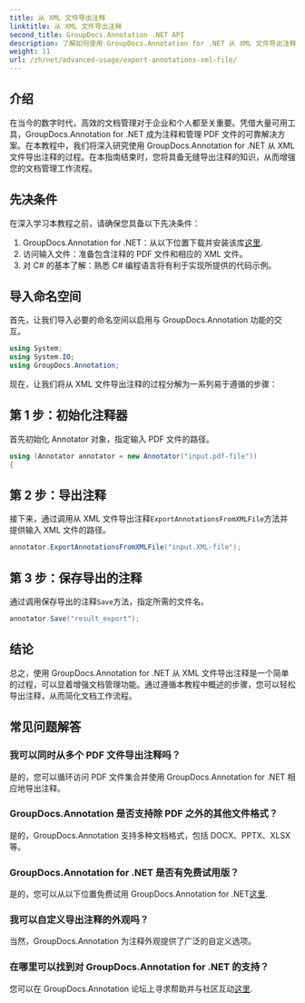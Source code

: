 ```yaml
---
title: 从 XML 文件导出注释
linktitle: 从 XML 文件导出注释
second_title: GroupDocs.Annotation .NET API
description: 了解如何使用 GroupDocs.Annotation for .NET 从 XML 文件导出注释，从而有效简化文档管理工作流程。
weight: 11
url: /zh/net/advanced-usage/export-annotations-xml-file/
---
```

## 介绍
在当今的数字时代，高效的文档管理对于企业和个人都至关重要。凭借大量可用工具，GroupDocs.Annotation for .NET 成为注释和管理 PDF 文件的可靠解决方案。在本教程中，我们将深入研究使用 GroupDocs.Annotation for .NET 从 XML 文件导出注释的过程。在本指南结束时，您将具备无缝导出注释的知识，从而增强您的文档管理工作流程。
## 先决条件
在深入学习本教程之前，请确保您具备以下先决条件：
1.  GroupDocs.Annotation for .NET：从以下位置下载并安装该库[这里](https://releases.groupdocs.com/annotation/net/).
2. 访问输入文件：准备包含注释的 PDF 文件和相应的 XML 文件。
3. 对 C# 的基本了解：熟悉 C# 编程语言将有利于实现所提供的代码示例。

## 导入命名空间
首先，让我们导入必要的命名空间以启用与 GroupDocs.Annotation 功能的交互。
```csharp
using System;
using System.IO;
using GroupDocs.Annotation;
```

现在，让我们将从 XML 文件导出注释的过程分解为一系列易于遵循的步骤：
## 第 1 步：初始化注释器
首先初始化 Annotator 对象，指定输入 PDF 文件的路径。
```csharp
using (Annotator annotator = new Annotator("input.pdf-file"))
{
```
## 第 2 步：导出注释
接下来，通过调用从 XML 文件导出注释`ExportAnnotationsFromXMLFile`方法并提供输入 XML 文件的路径。
```csharp
annotator.ExportAnnotationsFromXMLFile("input.XML-file");
```
## 第 3 步：保存导出的注释
通过调用保存导出的注释`Save`方法，指定所需的文件名。
```csharp
annotator.Save("result_export");
```

## 结论
总之，使用 GroupDocs.Annotation for .NET 从 XML 文件导出注释是一个简单的过程，可以显着增强文档管理功能。通过遵循本教程中概述的步骤，您可以轻松导出注释，从而简化文档工作流程。
## 常见问题解答
### 我可以同时从多个 PDF 文件导出注释吗？
是的，您可以循环访问 PDF 文件集合并使用 GroupDocs.Annotation for .NET 相应地导出注释。
### GroupDocs.Annotation 是否支持除 PDF 之外的其他文件格式？
是的，GroupDocs.Annotation 支持多种文档格式，包括 DOCX、PPTX、XLSX 等。
### GroupDocs.Annotation for .NET 是否有免费试用版？
是的，您可以从以下位置免费试用 GroupDocs.Annotation for .NET[这里](https://releases.groupdocs.com/).
### 我可以自定义导出注释的外观吗？
当然，GroupDocs.Annotation 为注释外观提供了广泛的自定义选项。
### 在哪里可以找到对 GroupDocs.Annotation for .NET 的支持？
您可以在 GroupDocs.Annotation 论坛上寻求帮助并与社区互动[这里](https://forum.groupdocs.com/c/annotation/10).